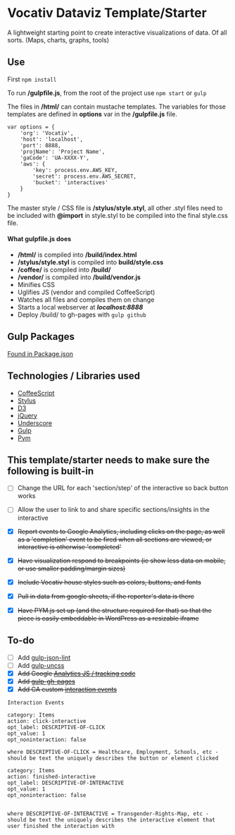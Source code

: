 # Vocativ Dataviz Template/Starter

A lightweight starting point to create interactive visualizations of data. Of all sorts. (Maps, charts, graphs, tools)

## Use
First `npm install`

To run **/gulpfile.js**, from the root of the project use `npm start` or `gulp`

The files in **/html/** can contain mustache templates. The variables for those templates are defined in **options** var in the **/gulpfile.js** file.

```
var options = {
    'org': 'Vocativ',
    'host': 'localhost',
    'port': 8888,
    'projName': 'Project Name',
    'gaCode': 'UA-XXXX-Y',
    'aws': {
        'key': process.env.AWS_KEY,
        'secret': process.env.AWS_SECRET,
        'bucket': 'interactives'
    }
}
```

The master style / CSS file is **/stylus/style.styl**, all other .styl files need to be included with **@import** in style.styl to be compiled into the final style.css file.


#### What gulpfile.js does
+ **/html/** is compiled into **/build/index.html**
+ **/stylus/style.styl** is compiled into **build/style.css**
+ **/coffee/** is compiled into **/build/**
+ **/vendor/** is compiled into **/build/vendor.js**
+ Minifies CSS
+ Uglifies JS (vendor and compiled CoffeeScript)
+ Watches all files and compiles them on change
+ Starts a local webserver at ___localhost:8888___
+ Deploy /build/ to gh-pages with `gulp github`

## Gulp Packages
[Found in Package.json](https://github.com/Vocativ/dataviz-starter/blob/master/package.json)

## Technologies / Libraries used
+ [CoffeeScript](http://coffeescript.org/)
+ [Stylus](http://learnboost.github.io/stylus/)
+ [D3](http://d3js.org/)
+ [jQuery](http://jquery.com/)
+ [Underscore](http://underscorejs.org/)
+ [Gulp](http://gulpjs.com/)
+ [Pym](http://blog.apps.npr.org/pym.js/)


## This template/starter needs to make sure the following is built-in
* [ ] Change the URL for each 'section/step' of the interactive so back button works
* [ ] Allow the user to link to and share specific sections/insights in the interactive
* [x] ~~Report events to Google Analytics, including clicks on the page, as well as a 'completion' event to be fired when all sections are viewed, or interactive is otherwise 'completed'~~
* [x] ~~Have visualization respond to breakpoints (ie show less data on mobile, or use smaller padding/margin sizes)~~
* [x] ~~Include Vocativ house styles such as colors, buttons, and fonts~~
* [x] ~~Pull in data from google sheets, if the reporter's data is there~~
* [x] ~~Have PYM.js set up (and the structure required for that) so that the piece is easily embeddable in WordPress as a resizable iframe~~


## To-do
* [ ] Add [gulp-json-lint](https://www.npmjs.org/package/gulp-json-lint)
* [ ] Add [gulp-uncss](https://www.npmjs.org/package/gulp-uncss)
* [x] ~~Add Google [Analytics JS / tracking code](https://developers.google.com/analytics/devguides/collection/analyticsjs/)~~
* [x] ~~Add [gulp-gh-pages](https://github.com/rowoot/gulp-gh-pages)~~
* [x] ~~Add GA custom [interaction events](https://developers.google.com/analytics/devguides/collection/analyticsjs/events)~~
```
Interaction Events

category: Items
action: click-interactive
opt_label: DESCRIPTIVE-OF-CLICK
opt_value: 1
opt_noninteraction: false

where DESCRIPTIVE-OF-CLICK = Healthcare, Employment, Schools, etc - should be text the uniquely describes the button or element clicked

category: Items
action: finished-interactive
opt_label: DESCRIPTIVE-OF-INTERACTIVE
opt_value: 1
opt_noninteraction: false


where DESCRIPTIVE-OF-INTERACTIVE = Transgender-Rights-Map, etc - should be text the uniquely describes the interactive element that user finished the interaction with
```